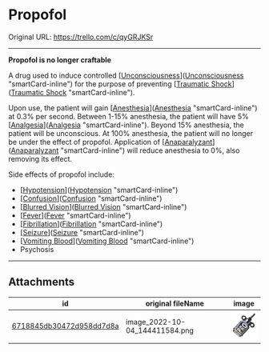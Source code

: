 # Propofol

Original URL: https://trello.com/c/qyGRJKSr

---

**Propofol is no longer craftable**

A drug used to induce controlled [[Unconsciousness](../Head_Brain/Unconsciousness.md)]([Unconsciousness](../Head_Brain/Unconsciousness.md) "smartCard-inline")  for the purpose of preventing [[Traumatic Shock](../Surgery/Traumatic%20Shock.md)]([Traumatic Shock](../Surgery/Traumatic%20Shock.md) "smartCard-inline").

Upon use, the patient will gain [[Anesthesia](../Torso/Anesthesia.md)]([Anesthesia](../Torso/Anesthesia.md) "smartCard-inline") at 0.3% per second. Between 1-15% anesthesia, the patient will have 5% [[Analgesia](../Torso/Analgesia.md)]([Analgesia](../Torso/Analgesia.md) "smartCard-inline"). Beyond 15% anesthesia, the patient will be unconscious. At 100% anesthesia, the patient will no longer be under the effect of propofol. Application of [[Anaparalyzant](Anaparalyzant.md)]([Anaparalyzant](Anaparalyzant.md) "smartCard-inline") will reduce anesthesia to 0%, also removing its effect.

Side effects of propofol include:

- [[Hypotension](../Blood/Hypotension.md)]([Hypotension](../Blood/Hypotension.md) "smartCard-inline")
- [[Confusion](../Symptoms/Confusion%201.md)]([Confusion](../Symptoms/Confusion%201.md) "smartCard-inline")
- [[Blurred Vision](../Symptoms/Blurred%20Vision.md)]([Blurred Vision](../Symptoms/Blurred%20Vision.md) "smartCard-inline")
- [[Fever](../Symptoms/Fever.md)]([Fever](../Symptoms/Fever.md) "smartCard-inline")
- [[Fibrillation](../Heart/Fibrillation.md)]([Fibrillation](../Heart/Fibrillation.md) "smartCard-inline")
- [[Seizure](../Head_Brain/Seizure.md)]([Seizure](../Head_Brain/Seizure.md) "smartCard-inline")
- [[Vomiting Blood](../Symptoms/Vomiting%20Blood.md)]([Vomiting Blood](../Symptoms/Vomiting%20Blood.md) "smartCard-inline")
- Psychosis

---

## Attachments

id | original fileName | image
---|---|---
[6718845db30472d958dd7d8a](./Propofol%20-%20Attachments/6718845db30472d958dd7d8a.png) | image_2022-10-04_144411584.png | ![image_2022-10-04_144411584.png\|200](./Propofol%20-%20Attachments/6718845db30472d958dd7d8a.png)